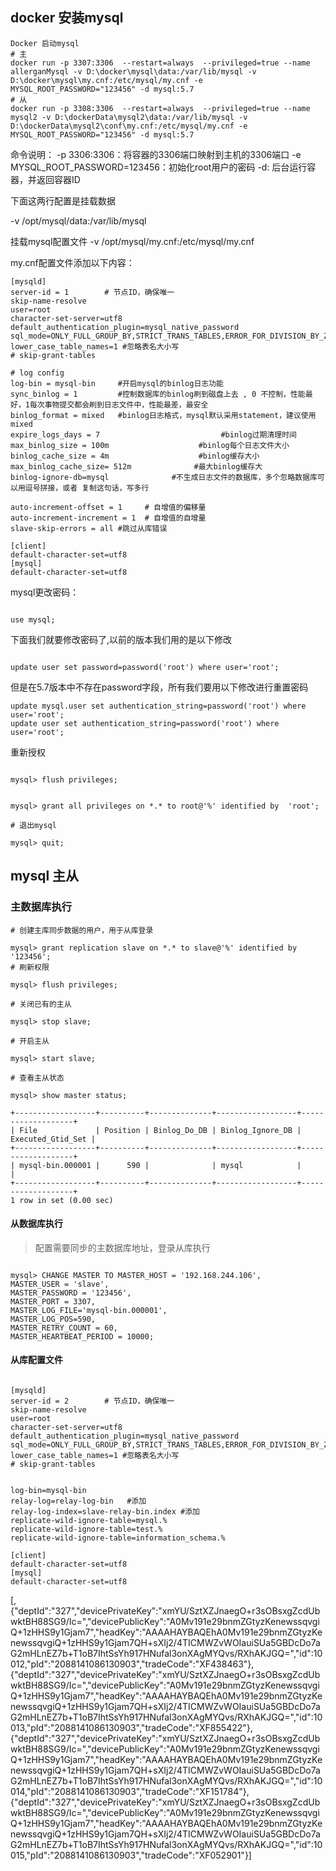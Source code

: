 ## docker 安装mysql
```shell
Docker 启动mysql
# 主
docker run -p 3307:3306  --restart=always  --privileged=true --name allerganMysql -v D:\docker\mysql\data:/var/lib/mysql -v D:\docker\mysql\my.cnf:/etc/mysql/my.cnf -e MYSQL_ROOT_PASSWORD="123456" -d mysql:5.7
# 从
docker run -p 3308:3306  --restart=always  --privileged=true --name mysql2 -v D:\dockerData\mysql2\data:/var/lib/mysql -v D:\dockerData\mysql2\conf\my.cnf:/etc/mysql/my.cnf -e MYSQL_ROOT_PASSWORD="123456" -d mysql:5.7

````
命令说明：
-p 3306:3306：将容器的3306端口映射到主机的3306端口
-e MYSQL_ROOT_PASSWORD=123456：初始化root用户的密码
-d: 后台运行容器，并返回容器ID

下面这两行配置是挂载数据

-v /opt/mysql/data:/var/lib/mysql

挂载mysql配置文件
-v /opt/mysql/my.cnf:/etc/mysql/my.cnf

my.cnf配置文件添加以下内容：

```shell
[mysqld]
server-id = 1        # 节点ID，确保唯一
skip-name-resolve
user=root
character-set-server=utf8
default_authentication_plugin=mysql_native_password
sql_mode=ONLY_FULL_GROUP_BY,STRICT_TRANS_TABLES,ERROR_FOR_DIVISION_BY_ZERO,NO_AUTO_CREATE_USER,NO_ENGINE_SUBSTITUTION
lower_case_table_names=1 #忽略表名大小写
# skip-grant-tables

# log config
log-bin = mysql-bin     #开启mysql的binlog日志功能
sync_binlog = 1         #控制数据库的binlog刷到磁盘上去 , 0 不控制，性能最好，1每次事物提交都会刷到日志文件中，性能最差，最安全
binlog_format = mixed   #binlog日志格式，mysql默认采用statement，建议使用mixed
expire_logs_days = 7                           #binlog过期清理时间
max_binlog_size = 100m                    #binlog每个日志文件大小
binlog_cache_size = 4m                    #binlog缓存大小
max_binlog_cache_size= 512m              #最大binlog缓存大
binlog-ignore-db=mysql              #不生成日志文件的数据库，多个忽略数据库可以用逗号拼接，或者 复制这句话，写多行

auto-increment-offset = 1     # 自增值的偏移量
auto-increment-increment = 1  # 自增值的自增量
slave-skip-errors = all #跳过从库错误

[client]
default-character-set=utf8
[mysql]
default-character-set=utf8
```

mysql更改密码：

```shell

use mysql;

```

下面我们就要修改密码了,以前的版本我们用的是以下修改

```shell

update user set password=password('root') where user='root';

```

但是在5.7版本中不存在password字段，所有我们要用以下修改进行重置密码

```shell
update mysql.user set authentication_string=password('root') where user='root';
update user set authentication_string=password('root') where user='root';
```

重新授权

```shell

mysql> flush privileges;


mysql> grant all privileges on *.* to root@'%' identified by  'root';

# 退出mysql

mysql> quit;
```


## mysql 主从

###  主数据库执行

```shell
# 创建主库同步数据的用户，用于从库登录

mysql> grant replication slave on *.* to slave@'%' identified by '123456';
# 刷新权限

mysql> flush privileges;

# 关闭已有的主从

mysql> stop slave;

# 开启主从

mysql> start slave;

# 查看主从状态

mysql> show master status;

+------------------+----------+--------------+------------------+-------------------+
| File             | Position | Binlog_Do_DB | Binlog_Ignore_DB | Executed_Gtid_Set |
+------------------+----------+--------------+------------------+-------------------+
| mysql-bin.000001 |      590 |              | mysql            |                   |
+------------------+----------+--------------+------------------+-------------------+
1 row in set (0.00 sec)

```

#### 从数据库执行

> 配置需要同步的主数据库地址，登录从库执行

```shell

mysql> CHANGE MASTER TO MASTER_HOST = '192.168.244.106',  
MASTER_USER = 'slave',
MASTER_PASSWORD = '123456',
MASTER_PORT = 3307,
MASTER_LOG_FILE='mysql-bin.000001',
MASTER_LOG_POS=590,
MASTER_RETRY_COUNT = 60,
MASTER_HEARTBEAT_PERIOD = 10000;

```

#### 从库配置文件

```shell

[mysqld]
server-id = 2        # 节点ID，确保唯一
skip-name-resolve
user=root
character-set-server=utf8
default_authentication_plugin=mysql_native_password
sql_mode=ONLY_FULL_GROUP_BY,STRICT_TRANS_TABLES,ERROR_FOR_DIVISION_BY_ZERO,NO_AUTO_CREATE_USER,NO_ENGINE_SUBSTITUTION
lower_case_table_names=1 #忽略表名大小写
# skip-grant-tables


log-bin=mysql-bin
relay-log=relay-log-bin   #添加
relay-log-index=slave-relay-bin.index #添加
replicate-wild-ignore-table=mysql.%
replicate-wild-ignore-table=test.%
replicate-wild-ignore-table=information_schema.%

[client]
default-character-set=utf8
[mysql]
default-character-set=utf8

```

[,{"deptId":"327","devicePrivateKey":"xmYU/SztXZJnaegO+r3sOBsxgZcdUbwktBH88SG9/Ic=","devicePublicKey":"A0Mv191e29bnmZGtyzKenewssqvgiQ+1zHHS9y1Gjam7","headKey":"AAAAHAYBAQEhA0Mv191e29bnmZGtyzKenewssqvgiQ+1zHHS9y1Gjam7QH+sXIj2/4TICMWZvWOIauiSUa5GBDcDo7aG2mHLnEZ7b+T1oB7IhtSsYh917HNufal3onXAgMYQvs/RXhAKJGQ=","id":10012,"pId":"2088141086130903","tradeCode":"XF438463"},{"deptId":"327","devicePrivateKey":"xmYU/SztXZJnaegO+r3sOBsxgZcdUbwktBH88SG9/Ic=","devicePublicKey":"A0Mv191e29bnmZGtyzKenewssqvgiQ+1zHHS9y1Gjam7","headKey":"AAAAHAYBAQEhA0Mv191e29bnmZGtyzKenewssqvgiQ+1zHHS9y1Gjam7QH+sXIj2/4TICMWZvWOIauiSUa5GBDcDo7aG2mHLnEZ7b+T1oB7IhtSsYh917HNufal3onXAgMYQvs/RXhAKJGQ=","id":10013,"pId":"2088141086130903","tradeCode":"XF855422"},{"deptId":"327","devicePrivateKey":"xmYU/SztXZJnaegO+r3sOBsxgZcdUbwktBH88SG9/Ic=","devicePublicKey":"A0Mv191e29bnmZGtyzKenewssqvgiQ+1zHHS9y1Gjam7","headKey":"AAAAHAYBAQEhA0Mv191e29bnmZGtyzKenewssqvgiQ+1zHHS9y1Gjam7QH+sXIj2/4TICMWZvWOIauiSUa5GBDcDo7aG2mHLnEZ7b+T1oB7IhtSsYh917HNufal3onXAgMYQvs/RXhAKJGQ=","id":10014,"pId":"2088141086130903","tradeCode":"XF151784"},{"deptId":"327","devicePrivateKey":"xmYU/SztXZJnaegO+r3sOBsxgZcdUbwktBH88SG9/Ic=","devicePublicKey":"A0Mv191e29bnmZGtyzKenewssqvgiQ+1zHHS9y1Gjam7","headKey":"AAAAHAYBAQEhA0Mv191e29bnmZGtyzKenewssqvgiQ+1zHHS9y1Gjam7QH+sXIj2/4TICMWZvWOIauiSUa5GBDcDo7aG2mHLnEZ7b+T1oB7IhtSsYh917HNufal3onXAgMYQvs/RXhAKJGQ=","id":10015,"pId":"2088141086130903","tradeCode":"XF052901"}]